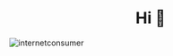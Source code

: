 <h1 align="center">Hi 👋</h1>

<p align="left"> <img src="https://komarev.com/ghpvc/?username=internetconsumer&label=Profile%20views&color=0e75b6&style=flat" alt="internetconsumer" /> </p>
